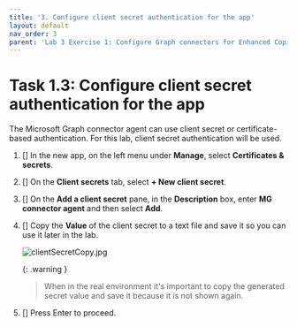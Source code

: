 ```yaml
---
title: '3. Configure client secret authentication for the app'
layout: default
nav_order: 3
parent: 'Lab 3 Exercise 1: Configure Graph connectors for Enhanced Copilot Experience'
---
```


# Task 1.3: Configure client secret authentication for the app

The Microsoft Graph connector agent can use client secret or certificate-based authentication. For this lab, client secret authentication will be used.

1. [] In the new app, on the left menu under **Manage**, select **Certificates & secrets**.

1. [] On the **Client secrets** tab, select **+ New client secret**.

1. [] On the **Add a client secret** pane, in the **Description** box, enter **MG connector agent** and then select **Add**.

1. [] Copy the **Value** of the client secret to a text file and save it so you can use it later in the lab.

    ![clientSecretCopy.jpg](instructions270425/clientSecretCopy.jpg)

    {: .warning }
	> When in the real environment it's important to copy the generated secret value and save it because it is not shown again. 

1. [] Press Enter to proceed.

